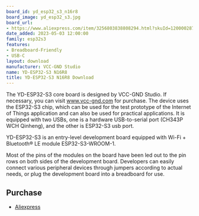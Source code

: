 ```yaml
---
board_id: yd_esp32_s3_n16r8
board_image: yd_esp32_s3.jpg
board_url:
- https://www.aliexpress.com/item/3256803838808294.html?skuId=12000028793982306
date_added: 2023-05-03 12:00:00
family: esp32s3
features:
- Breadboard-Friendly
- USB-C
layout: download
manufacturer: VCC-GND Studio
name: YD-ESP32-S3 N16R8
title: YD-ESP32-S3 N16R8 Download
---
```


The YD-ESP32-S3 core board is designed by VCC-GND Studio. If necessary, you can visit www.vcc-gnd.com for purchase. The device uses the ESP32-S3 chip, which can be used for the test prototype of the Internet of Things application and can also be used for practical applications. It is equipped with two USBs, one is a hardware USB-to-serial port (CH343P WCH Qinheng), and the other is ESP32-S3 usb port.

YD-ESP32-S3 is an entry-level development board equipped with Wi-Fi + Bluetooth® LE module ESP32-S3-WROOM-1.

Most of the pins of the modules on the board have been led out to the pin rows on both sides of the development board. Developers can easily connect various peripheral devices through jumpers according to actual needs, or plug the development board into a breadboard for use.

## Purchase
* [Aliexpress](https://www.aliexpress.com/item/3256803838808294.html?skuId=12000028793982306)
